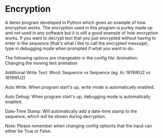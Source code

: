 # Encryption
A demo program developed in Python which gives an example of how encryption works.
The encryption used in this program is purley made up and not used in any software but it is still a good example of how encryption works.
If you want to decrypt text that you just encrypted without having to enter in the sequence (that's what I like to call the encrypted message), type in debugging mode when prompted if what you want to do.

The following options are changeable in the config file:
  Animation: Changing the moving text animation 
  
  Additional Write Text: Word: Sequence vs Sequence (eg. hi: 1819WU2 vs 1819WU2)
  
  Auto Write: When program start's up, write mode is automatically enabled.
  
  Auto Debug: When program start's up, debugging mode is automatically enabled.
  
  Date-Time Stamp: Will automatically add a date-time stamp to the sequence, which will be shown during decryption.
  
Note: Please remember when changing config optionts that the input can either be True or False. 
